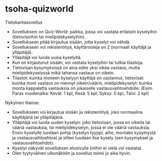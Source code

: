 # tsoha-quizworld
Tietokantasovellus

- Sovellukseni on Quiz-World: paikka, jossa voi vastata erilaisiin kyselyihin (tietovisoihin tai mielipidekyselyihin).
- Sovellukseen pitää kirjautua sisään, jotta kyselyt voi nähdä.
- Sovellukseen voi rekisteröityä, käyttärooleja on 2 (normaali käyttäjä ja ylläpitäjä).
- Ylläpitäjä voi luoda uusia kyselyitä.
- Kun on kirjautunut sisään, voi vastata kyselyihin tai tutkia tilastoja.
- Tietovisan kysymyksissä on aina edes yksi oikea vastaus, mutta mielipidekyselyssä mikä tahansa vastaus on oikein.
- Tilastot: kuinka moneen kyselyyn käyttäjä on vastannut, tietovisat: kuinka moni vastaus on mennyt oikein/väärin,
            mielipidekyselyt: kuinka monta kappaletta vastauksia on jokaiselle vastausvaihtoehdolle.
            (Esim. Paras vuodenaika: Kevät: 1 kpl, Kesä: 5 kpl, Syksy: 0 kpl, Talvi: 2 kpl)

Nykyinen tilanne:
- Sovellukseen voi kirjautua sisään ja rekisteröityä, joko normaalina käyttäjänä tai ylläpitäjänä.
- Ylläpitäjä voi luoda uuden kyselyn: joko tietovisan, jossa on oikeita tai vääriä vastauksia, tai mielipidekyselyn,
  jossa ei ole vääriä vastauksia. Ensin kyselylle luodaan pohja (kyselyn tyyppi, aihe, montako kysymystä ja vastausvaihtoehtoa) ja
  sitten luodaan itse kysely (sen kysymykset ja vastausvaihtoehdot).
- Kyselyt näkyvät sovelluksen etusivulla (niihin ei vielä voi vastata).
- Olen tyytyväinen ulkonäköön ja sovellus toimii jo aika hyvin.
